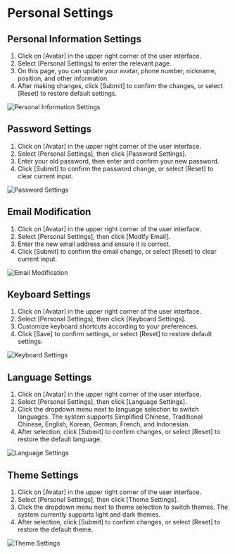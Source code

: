 # Personal Settings

## Personal Information Settings
1. Click on [Avatar] in the upper right corner of the user interface.
2. Select [Personal Settings] to enter the relevant page.
3. On this page, you can update your avatar, phone number, nickname, position, and other information.
4. After making changes, click [Submit] to confirm the changes, or select [Reset] to restore default settings.

![Personal Information Settings](/images/en/en_ps_pic_0.png)

## Password Settings
1. Click on [Avatar] in the upper right corner of the user interface.
2. Select [Personal Settings], then click [Password Settings].
3. Enter your old password, then enter and confirm your new password.
4. Click [Submit] to confirm the password change, or select [Reset] to clear current input.

![Password Settings](/images/en/en_ps_pic_1.png)

## Email Modification
1. Click on [Avatar] in the upper right corner of the user interface.
2. Select [Personal Settings], then click [Modify Email].
3. Enter the new email address and ensure it is correct.
4. Click [Submit] to confirm the email change, or select [Reset] to clear current input.

![Email Modification](/images/en/en_ps_pic_2.png)

## Keyboard Settings
1. Click on [Avatar] in the upper right corner of the user interface.
2. Select [Personal Settings], then click [Keyboard Settings].
3. Customize keyboard shortcuts according to your preferences.
4. Click [Save] to confirm settings, or select [Reset] to restore default settings.

![Keyboard Settings](/images/en/en_ps_pic_6.png)

## Language Settings
1. Click on [Avatar] in the upper right corner of the user interface.
2. Select [Personal Settings], then click [Language Settings].
3. Click the dropdown menu next to language selection to switch languages. The system supports Simplified Chinese, Traditional Chinese, English, Korean, German, French, and Indonesian.
4. After selection, click [Submit] to confirm changes, or select [Reset] to restore the default language.

![Language Settings](/images/en/en_ps_pic_4.png)

## Theme Settings
1. Click on [Avatar] in the upper right corner of the user interface.
2. Select [Personal Settings], then click [Theme Settings].
3. Click the dropdown menu next to theme selection to switch themes. The system currently supports light and dark themes.
4. After selection, click [Submit] to confirm changes, or select [Reset] to restore the default theme.

![Theme Settings](/images/en/en_ps_pic_5.png)